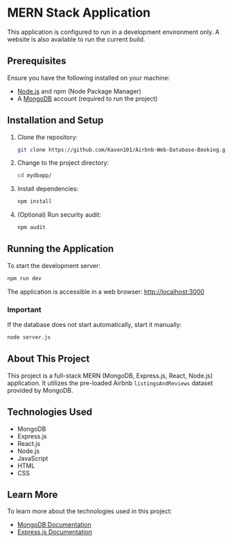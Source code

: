 # MERN Stack Application

This application is configured to run in a development environment only. A website is also available to run the current build.

## Prerequisites

Ensure you have the following installed on your machine:
- [Node.js](https://nodejs.org/) and npm (Node Package Manager)
- A [MongoDB](https://www.mongodb.com/) account (required to run the project)

## Installation and Setup

1. Clone the repository:
   ```sh
   git clone https://github.com/Kaven101/Airbnb-Web-Database-Booking.git
   ```

2. Change to the project directory:
   ```sh
   cd mydbapp/
   ```

3. Install dependencies:
   ```sh
   npm install
   ```

4. (Optional) Run security audit:
   ```sh
   npm audit
   ```

## Running the Application

To start the development server:
```sh
npm run dev
```

The application is accessible in a web browser:
[http://localhost:3000](http://localhost:3000)

### Important
If the database does not start automatically, start it manually:
```sh
node server.js
```

## About This Project
This project is a full-stack MERN (MongoDB, Express.js, React, Node.js) application. It utilizes the pre-loaded Airbnb `listingsAndReviews` dataset provided by MongoDB.

## Technologies Used
- MongoDB
- Express.js
- React.js
- Node.js
- JavaScript
- HTML
- CSS

## Learn More
To learn more about the technologies used in this project:
- [MongoDB Documentation](https://www.mongodb.com/docs/)
- [Express.js Documentation](https://expressjs.com/)

